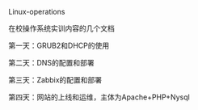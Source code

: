 Linux-operations

在校操作系统实训内容的几个文档

第一天：GRUB2和DHCP的使用

第二天：DNS的配置和部署

第三天：Zabbix的配置和部署

第四天：网站的上线和运维，主体为Apache+PHP+Nysql
